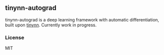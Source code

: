 
## tinynn-autograd

tinynn-autograd is a deep learning framework with automatic differentiation, built upon [tinynn](#https://github.com/borgwang/tinynn). Currently work in progress.


### License

MIT
